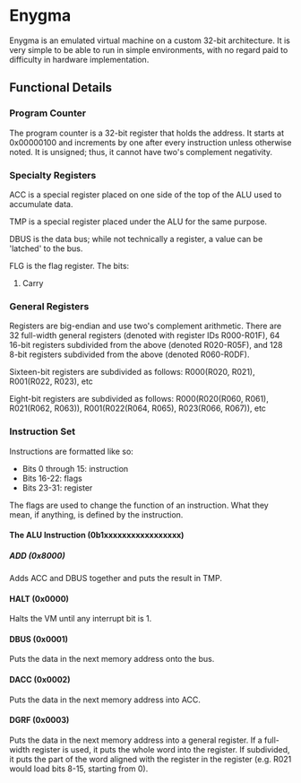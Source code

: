 # Enygma
Enygma is an emulated virtual machine on a custom 32-bit architecture. It is  very simple to be able to run in simple environments, with no regard paid to difficulty in hardware implementation.

## Functional Details
### Program Counter
The program counter is a 32-bit register that holds the address. It starts at 0x00000100 and increments by one after every instruction unless otherwise noted. It is unsigned; thus, it cannot have two's complement negativity.
### Specialty Registers
ACC is a special register placed on one side of the top of the ALU used to accumulate data.

TMP is a special register placed under the ALU for the same purpose.

DBUS is the data bus; while not technically a register, a value can be 'latched' to the bus.

FLG is the flag register. The bits:
1. Carry
### General Registers
Registers are big-endian and use two's complement arithmetic. There are 32 full-width general registers (denoted with register IDs R000-R01F), 64 16-bit registers subdivided from the above (denoted R020-R05F), and 128 8-bit registers subdivided from the above (denoted R060-R0DF).

Sixteen-bit registers are subdivided as follows:
R000(R020, R021), R001(R022, R023), etc

Eight-bit registers are subdivided as follows:
R000(R020(R060, R061), R021(R062, R063)), R001(R022(R064, R065), R023(R066, R067)), etc
### Instruction Set
Instructions are formatted like so:
 - Bits 0 through 15: instruction
 - Bits 16-22: flags
 - Bits 23-31: register

The flags are used to change the function of an instruction. What they mean, if anything, is defined by the instruction.
#### The ALU Instruction (0b1xxxxxxxxxxxxxxxxx)
##### ADD (0x8000)
Adds ACC and DBUS together and puts the result in TMP.
#### HALT (0x0000)
Halts the VM until any interrupt bit is 1.
#### DBUS (0x0001)
Puts the data in the next memory address onto the bus.
#### DACC (0x0002)
Puts the data in the next memory address into ACC.
#### DGRF (0x0003)
Puts the data in the next memory address into a general register. If a full-width register is used, it puts the whole word into the register. If subdivided, it puts the part of the word aligned with the register in the register (e.g. R021 would load bits 8-15, starting from 0).
